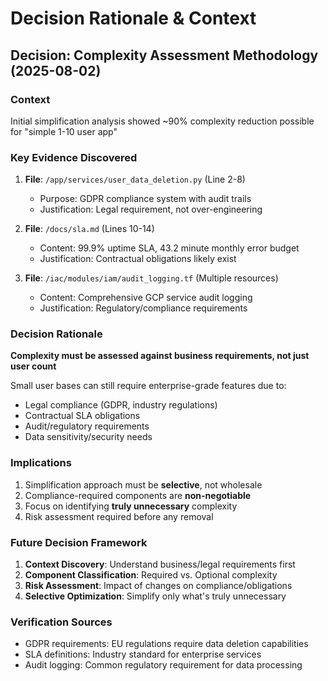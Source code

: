 # Decision Rationale & Context

## Decision: Complexity Assessment Methodology (2025-08-02)

### Context
Initial simplification analysis showed ~90% complexity reduction possible for "simple 1-10 user app"

### Key Evidence Discovered
1. **File**: `/app/services/user_data_deletion.py` (Line 2-8)
   - Purpose: GDPR compliance system with audit trails
   - Justification: Legal requirement, not over-engineering

2. **File**: `/docs/sla.md` (Lines 10-14)
   - Content: 99.9% uptime SLA, 43.2 minute monthly error budget
   - Justification: Contractual obligations likely exist

3. **File**: `/iac/modules/iam/audit_logging.tf` (Multiple resources)
   - Content: Comprehensive GCP service audit logging
   - Justification: Regulatory/compliance requirements

### Decision Rationale
**Complexity must be assessed against business requirements, not just user count**

Small user bases can still require enterprise-grade features due to:
- Legal compliance (GDPR, industry regulations)
- Contractual SLA obligations
- Audit/regulatory requirements
- Data sensitivity/security needs

### Implications
1. Simplification approach must be **selective**, not wholesale
2. Compliance-required components are **non-negotiable**
3. Focus on identifying **truly unnecessary** complexity
4. Risk assessment required before any removal

### Future Decision Framework
1. **Context Discovery**: Understand business/legal requirements first
2. **Component Classification**: Required vs. Optional complexity
3. **Risk Assessment**: Impact of changes on compliance/obligations
4. **Selective Optimization**: Simplify only what's truly unnecessary

### Verification Sources
- GDPR requirements: EU regulations require data deletion capabilities
- SLA definitions: Industry standard for enterprise services
- Audit logging: Common regulatory requirement for data processing
